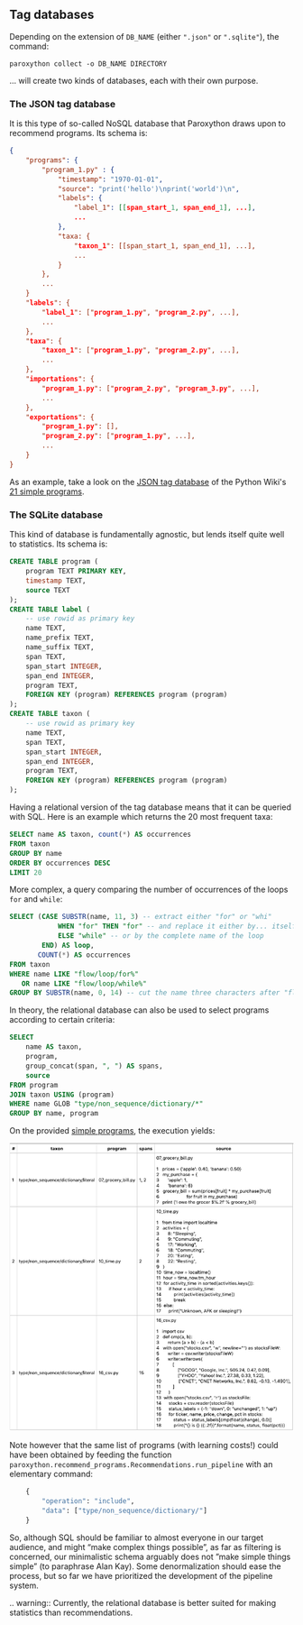 ## Tag databases

Depending on the extension of `DB_NAME` (either `".json"` or `".sqlite"`), the command:

```
paroxython collect -o DB_NAME DIRECTORY
```

... will create two kinds of databases, each with their own purpose.

### The JSON tag database

It is this type of so-called NoSQL database that Paroxython draws upon to recommend programs. Its schema is:

```json
{
    "programs": {
        "program_1.py" : {
            "timestamp": "1970-01-01",
            "source": "print('hello')\nprint('world')\n",
            "labels": {
                "label_1": [[span_start_1, span_end_1], ...],
                ...
            },
            "taxa: {
                "taxon_1": [[span_start_1, span_end_1], ...],
                ...
            }
        },
        ...
    }
    "labels": {
        "label_1": ["program_1.py", "program_2.py", ...],
        ...
    },
    "taxa": {
        "taxon_1": ["program_1.py", "program_2.py", ...],
        ...
    },
    "importations": {
        "program_1.py": ["program_2.py", "program_3.py", ...],
        ...
    },
    "exportations": {
        "program_1.py": [],
        "program_2.py": ["program_1.py", ...],
        ...
    }
}
```

As an example, take a look on the [JSON tag database](https://repo/examples/simple/programs_db.json) of the Python Wiki's [21 simple programs](https://repo/examples/simple/programs).

### The SQLite database

This kind of database is fundamentally agnostic, but lends itself quite well to statistics. Its schema is:

```sql
CREATE TABLE program (
    program TEXT PRIMARY KEY,
    timestamp TEXT,
    source TEXT
);
CREATE TABLE label (
    -- use rowid as primary key
    name TEXT,
    name_prefix TEXT,
    name_suffix TEXT,
    span TEXT,
    span_start INTEGER,
    span_end INTEGER,
    program TEXT,
    FOREIGN KEY (program) REFERENCES program (program)
);
CREATE TABLE taxon (
    -- use rowid as primary key
    name TEXT,
    span TEXT,
    span_start INTEGER,
    span_end INTEGER,
    program TEXT,
    FOREIGN KEY (program) REFERENCES program (program)
);
```

Having a relational version of the tag database means that it can be queried with SQL. Here is an example which returns the 20 most frequent taxa:

```sql
SELECT name AS taxon, count(*) AS occurrences
FROM taxon
GROUP BY name
ORDER BY occurrences DESC
LIMIT 20
```

More complex, a query comparing the number of occurrences of the loops `for` and `while`:

```sql
SELECT (CASE SUBSTR(name, 11, 3) -- extract either "for" or "whi"
            WHEN "for" THEN "for" -- and replace it either by... itself
            ELSE "while" -- or by the complete name of the loop
        END) AS loop,
       COUNT(*) AS occurrences
FROM taxon
WHERE name LIKE "flow/loop/for%"
   OR name LIKE "flow/loop/while%"
GROUP BY SUBSTR(name, 0, 14) -- cut the name three characters after "flow/loop/"
```

In theory, the relational database can also be used to select programs according to certain criteria:

```sql
SELECT
    name AS taxon,
    program,
    group_concat(span, ", ") AS spans,
    source
FROM program
JOIN taxon USING (program)
WHERE name GLOB "type/non_sequence/dictionary/*"
GROUP BY name, program
```

On the provided [simple programs](https://repo/examples/simple/programs), the execution yields:

![](../resources/sql_query_example.png)

Note however that the same list of programs (with learning costs!) could have been obtained by feeding the function `paroxython.recommend_programs.Recommendations.run_pipeline` with an elementary command:

```python
    {
        "operation": "include",
        "data": ["type/non_sequence/dictionary/"]
    }
```

So, although SQL should be familiar to almost everyone in our target audience, and might “make complex things possible”, as far as filtering is concerned, our minimalistic schema arguably does not ”make simple things simple” (to paraphrase Alan Kay). Some denormalization should ease the process, but so far we have prioritized the development of the pipeline system.

.. warning::
	Currently, the relational database is better suited for making statistics than recommendations.
